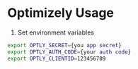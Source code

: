 # Optimizely Usage

1. Set environment variables
```bash
export OPTLY_SECRET={you app secret}
export OPTLY_AUTH_CODE={your auth code}
export OPTLY_CLIENTID=123456789
```

